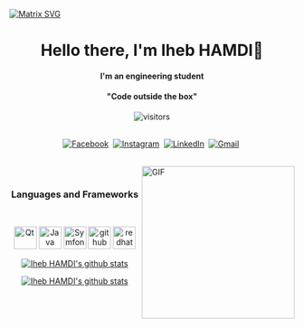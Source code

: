   [![Matrix SVG](https://raw.githubusercontent.com/rodrigograca31/rodrigograca31/master/matrix.svg)](https://www.youtube.com/watch?v=SDkAGkd4NLc) 
<p>
  <h1 align="center"><b>Hello there, I'm Iheb HAMDI👋</b></h1>
</p>
<h4 align="center"><b>I'm an engineering student</b></h4>
<p>
  <h4 align="center"><b>"Code outside the box"</b></h4>
</p>

<p align="center">
    <img align="center" alt="visitors" src="https://gpvc.arturio.dev/ihebhamdi" />
</p>

<p align="center">
<br>
<a href="https://www.facebook.com/usr.ihebhamdi/"><img src="https://img.shields.io/badge/facebook-%231877F2.svg?&style=for-the-badge&logo=facebook&logoColor=white" alt="Facebook" /></a>&nbsp;
<a href="https://instagram.com/iheb__hamdi"><img src="https://img.shields.io/badge/instagram-%23E4405F.svg?&style=for-the-badge&logo=instagram&logoColor=white" alt="Instagram" /></a>&nbsp;
<a href="https://www.linkedin.com/in/ihebhamdi/"><img src="https://img.shields.io/badge/linkedin-%230077B5.svg?&style=for-the-badge&logo=linkedin&logoColor=white" alt="LinkedIn" /></a>&nbsp;
<a href="mailto:iheb.hamdi.1@esprit.tn"><img src="https://img.shields.io/badge/gmail-%23D14836.svg?&style=for-the-badge&logo=gmail&logoColor=white" alt="Gmail"/></a>&nbsp;
<!--<a href="https://kkvanonymous.github.io/"><img alt="Website" src="https://img.shields.io/website?style=for-the-badge&up_message=portfolio&url=https%3A%2F%2Fkkvanonymous.github.io%2F"></a>-->
</p>

<br>
<img align="right" height="270px" alt="GIF" src="https://i.pinimg.com/originals/e4/26/70/e426702edf874b181aced1e2fa5c6cde.gif" />
<br>
<h3 align="center">Languages and Frameworks</h3>
<br>

<p align="center">
    <img src="https://www.vectorlogo.zone/logos/qtio/qtio-ar21.svg" alt="Qt" width="40" height="40"/>
   <img src="https://www.vectorlogo.zone/logos/java/java-ar21.svg" alt="Java" width="40" height="40"/>
  <img src="https://seeklogo.com/images/S/symfony-logo-AA34C8FC16-seeklogo.com.png" alt="Symfony" width="40" height="40"/>
  <img src="https://www.vectorlogo.zone/logos/github/github-tile.svg" alt="github" width="40" height="40"/> 
  <img src="https://www.vectorlogo.zone/logos/redhat/redhat-ar21.svg" alt="redhat" width="40" height="40"/> 
 


 </p>

<p align="center">
  <a href="https://github.com/ihebhamdi">
    <img src="https://github-readme-stats.vercel.app/api?username=ihebhamdi&count_private=true&hide_border=true&show_icons=true" alt="Iheb HAMDI's github stats">
  </a>
</p>
<p align="center">
  <a href="https://github.com/ihebhamdi">
    <img src="https://github-readme-stats.vercel.app/api/top-langs/?username=ihebhamdi&layout=compact&hide_border=true&show_icons=true&count_private=true" alt="Iheb HAMDI's github stats">
  </a>
</p>
